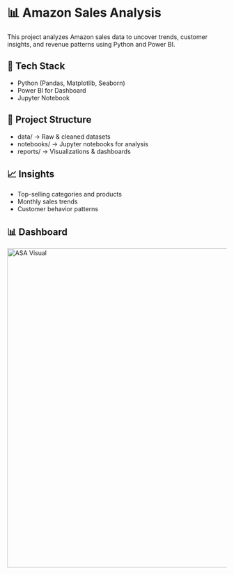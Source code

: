 # 📊 Amazon Sales Analysis

This project analyzes Amazon sales data to uncover trends, customer insights, and revenue patterns using Python and Power BI.

## 🚀 Tech Stack
- Python (Pandas, Matplotlib, Seaborn)
- Power BI for Dashboard
- Jupyter Notebook

## 📂 Project Structure
- data/ → Raw & cleaned datasets
- notebooks/ → Jupyter notebooks for analysis
- reports/ → Visualizations & dashboards


## 📈 Insights
- Top-selling categories and products
- Monthly sales trends
- Customer behavior patterns

## 📊 Dashboard

<img width="1308" height="733" alt="ASA Visual" src="https://github.com/user-attachments/assets/962d8909-a947-44b5-adaa-6b7f8329f28c" />



